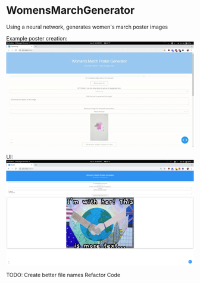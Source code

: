 # WomensMarchGenerator
Using a neural network, generates women's march poster images

Example poster creation:
![Alt Text](example.gif)

UI:
![Alt Text](screenshot.png)


TODO:
Create better file names
Refactor Code